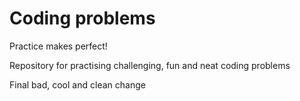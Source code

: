 # Coding problems
Practice makes perfect! 

Repository for practising challenging, fun and neat coding problems

Final bad, cool and clean change
